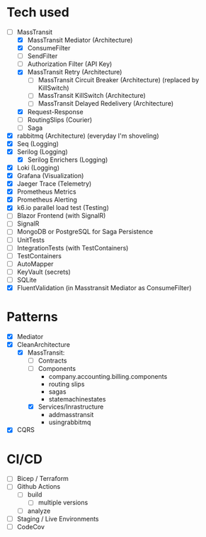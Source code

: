 # Tech used
- [ ] MassTransit
  - [x] MassTransit Mediator (Architecture)
  - [x] ConsumeFilter
  - [ ] SendFilter
  - [ ] Authorization Filter (API Key)
  - [x] MassTransit Retry (Architecture)
    - [ ] MassTransit Circuit Breaker (Architecture) (replaced by KillSwitch)
    - [ ] MassTransit KillSwitch (Architecture)
    - [ ] MassTransit Delayed Redelivery (Architecture)
  - [x] Request-Response
  - [ ] RoutingSlips (Courier)
  - [ ] Saga
- [x] rabbitmq (Architecture) (everyday I'm shoveling)
- [x] Seq (Logging)
- [x] Serilog (Logging)
  - [x] Serilog Enrichers (Logging)
- [x] Loki (Logging)
- [x] Grafana (Visualization)
- [x] Jaeger Trace (Telemetry)
- [x] Prometheus Metrics
- [x] Prometheus Alerting
- [x] k6.io parallel load test (Testing)
- [ ] Blazor Frontend (with SignalR)
- [ ] SignalR
- [ ] MongoDB or PostgreSQL for Saga Persistence
- [ ] UnitTests
- [ ] IntegrationTests (with TestContainers)
- [ ] TestContainers
- [ ] AutoMapper
- [ ] KeyVault (secrets)
- [ ] SQLite
- [x] FluentValidation (in Masstransit Mediator as ConsumeFilter)

# Patterns
- [x] Mediator
- [x] CleanArchitecture
  - [x] MassTransit: 
    - [ ] Contracts
    - [ ] Components 
      - company.accounting.billing.components
      - routing slips
      - sagas
      - statemachinestates 
    - [x] Services/Inrastructure
      - addmasstransit
      - usingrabbitmq
- [x] CQRS

# CI/CD
- [ ] Bicep / Terraform
- [ ] Github Actions
  - [ ] build
    - [ ] multiple versions
  - [ ] analyze
- [ ] Staging / Live Environments
- [ ] CodeCov
